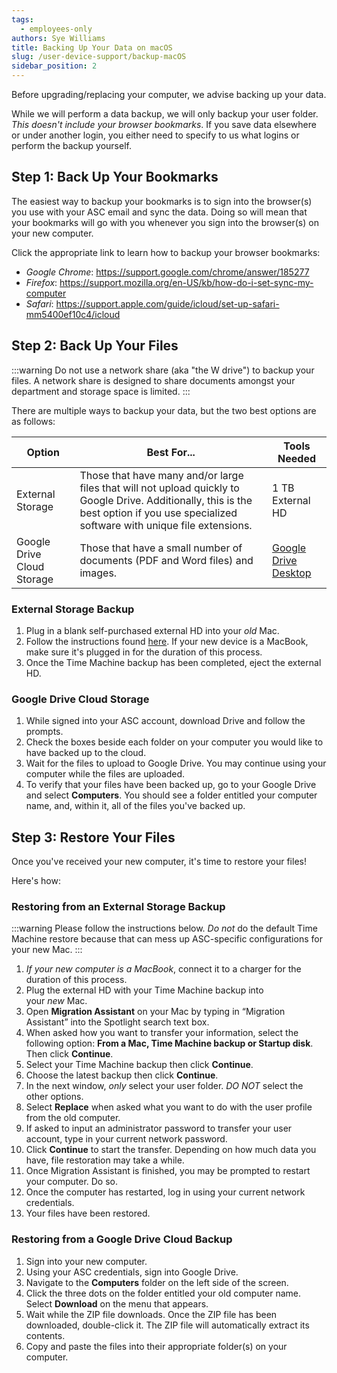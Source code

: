 ```yaml
---
tags:
  - employees-only
authors: Sye Williams
title: Backing Up Your Data on macOS
slug: /user-device-support/backup-macOS
sidebar_position: 2
---
```

Before upgrading/replacing your computer, we advise backing up your data. 

While we will perform a data backup, we will only backup your user folder. *This doesn't include your browser bookmarks*. If you save data elsewhere or under another login, you either need to specify to us what logins or perform the backup yourself. 

## Step 1: Back Up Your Bookmarks
The easiest way to backup your bookmarks is to sign into the browser(s) you use with your ASC email and sync the data. Doing so will mean that your bookmarks will go with you whenever you sign into the browser(s) on your new computer. 

Click the appropriate link to learn how to backup your browser bookmarks:
- *Google Chrome*: https://support.google.com/chrome/answer/185277
- *Firefox*: https://support.mozilla.org/en-US/kb/how-do-i-set-sync-my-computer
- *Safari*: https://support.apple.com/guide/icloud/set-up-safari-mm5400ef10c4/icloud

## Step 2: Back Up Your Files

:::warning
Do not use a network share (aka "the W drive") to backup your files. A network share is designed to share documents amongst your department and storage space is limited.
:::


There are multiple ways to backup your data, but the two best options are as follows:

| Option                     | Best For...                                                  | Tools Needed                                                 |
| -------------------------- | ------------------------------------------------------------ | ------------------------------------------------------------ |
| External Storage           | Those that have many and/or large files that will not upload quickly to Google Drive. Additionally, this is the best option if you use specialized software with unique file extensions. | 1 TB External HD                                             |
| Google Drive Cloud Storage | Those that have a small number of documents (PDF and Word files) and images. | [Google Drive Desktop](https://www.google.com/drive/download/) |
### External Storage Backup

1. Plug in a blank self-purchased external HD into your *old* Mac.
2. Follow the instructions found [here](https://support.apple.com/en-us/HT201250). If your new device is a MacBook, make sure it's plugged in for the duration of this process.
3. Once the Time Machine backup has been completed, eject the external HD.

### Google Drive Cloud Storage
1. While signed into your ASC account, download Drive and follow the prompts.
2. Check the boxes beside each folder on your computer you would like to have backed up to the cloud.
3. Wait for the files to upload to Google Drive. You may continue using your computer while the files are uploaded.
4. To verify that your files have been backed up, go to your Google Drive and select **Computers**. You should see a folder entitled your computer name, and, within it, all of the files you've backed up. 

## Step 3: Restore Your Files
Once you've received your new computer, it's time to restore your files!

Here's how:

### Restoring from an External Storage Backup

:::warning
Please follow the instructions below. *Do not* do the default Time Machine restore because that can mess up ASC-specific configurations for your new Mac.
:::

1. *If your new computer is a MacBook*, connect it to a charger for the duration of this process.
2. Plug the external HD with your Time Machine backup into your *new* Mac.
3. Open **Migration Assistant** on your Mac by typing in “Migration Assistant” into the Spotlight search text box.
4. When asked how you want to transfer your information, select the following option: **From a Mac, Time Machine backup or Startup disk**. Then click **Continue**.
5. Select your Time Machine backup then click **Continue**.
6. Choose the latest backup then click **Continue**.
7. In the next window, *only* select your user folder. *DO NOT* select the other options.
8. Select **Replace** when asked what you want to do with the user profile from the old computer.
9. If asked to input an administrator password to transfer your user account, type in your current network password.
10. Click **Continue** to start the transfer. Depending on how much data you have, file restoration may take a while.
11. Once Migration Assistant is finished, you may be prompted to restart your computer. Do so. 
12. Once the computer has restarted, log in using your current network credentials. 
13. Your files have been restored.
### Restoring from a Google Drive Cloud Backup
1. Sign into your new computer. 
2. Using your ASC credentials, sign into Google Drive. 
3. Navigate to the **Computers** folder on the left side of the screen. 
4. Click the three dots on the folder entitled your old computer name. Select **Download** on the menu that appears.
5. Wait while the ZIP file downloads. Once the ZIP file has been downloaded, double-click it. The ZIP file will automatically extract its contents.
7. Copy and paste the files into their appropriate folder(s) on your computer. 